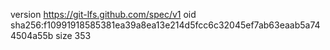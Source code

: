 version https://git-lfs.github.com/spec/v1
oid sha256:f10991918585381ea39a8ea13e214d5fcc6c32045ef7ab63eaab5a744504a55b
size 353
